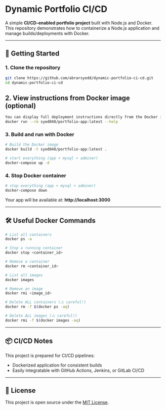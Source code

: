 # Dynamic Portfolio CI/CD

A simple **CI/CD-enabled portfolio project** built with Node.js and Docker.  
This repository demonstrates how to containerize a Node.js application and manage builds/deployments with Docker.

---

## 🚀 Getting Started

### 1. Clone the repository
```bash
git clone https://github.com/abrarsyedd/dynamic-portfolio-ci-cd.git
cd dynamic-portfolio-ci-cd
```
## 2. View instructions from Docker image (optional)
```bash
You can display full deployment instructions directly from the Docker image:
docker run --rm syed048/portfolio-app:latest --help
```
### 3. Build and run with Docker
```bash
# Build the Docker image
docker build -t syed048/portfolio-app:latest .

# start everything (app + mysql + adminer)
docker-compose up -d
```

### 4. Stop Docker container
```bash
# stop everything (app + mysql + adminer)
docker-compose down
```

Your app will be available at: **http://localhost:3000**

---

## 🛠 Useful Docker Commands

```bash
# List all containers
docker ps -a

# Stop a running container
docker stop <container_id>

# Remove a container
docker rm <container_id>

# List all images
docker images

# Remove an image
docker rmi <image_id>

# Delete ALL containers (⚠️ careful!)
docker rm -f $(docker ps -aq)

# Delete ALL images (⚠️ careful!)
docker rmi -f $(docker images -aq)
```

---

## 📦 CI/CD Notes
This project is prepared for CI/CD pipelines:
- Dockerized application for consistent builds
- Easily integratable with GitHub Actions, Jenkins, or GitLab CI/CD

---

## 📜 License
This project is open source under the [MIT License](LICENSE).
